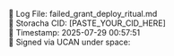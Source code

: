 
📎 Log File: failed_grant_deploy_ritual.md  
🔗 Storacha CID: [PASTE_YOUR_CID_HERE]  
📅 Timestamp: 2025-07-29 00:57:51  
🔐 Signed via UCAN under space: 

